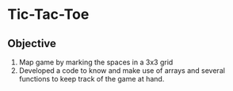 # Tic-Tac-Toe

## Objective
1.	Map game by marking the spaces in a 3x3 grid
2.	Developed a code to know and make use of arrays and several functions to keep track of the game at hand.

